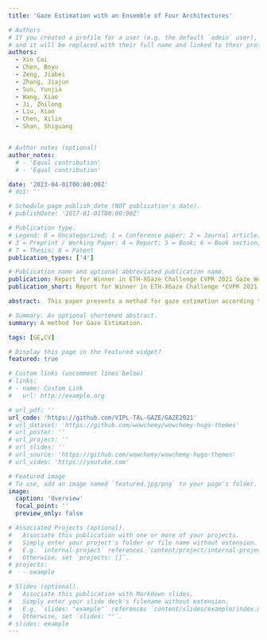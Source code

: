 ```yaml
---
title: 'Gaze Estimation with an Ensemble of Four Architectures'

# Authors
# If you created a profile for a user (e.g. the default `admin` user), write the username (folder name) here
# and it will be replaced with their full name and linked to their profile.
authors:
  - Xin Cai
  - Chen, Boyu
  - Zeng, Jiabei 
  - Zhang, Jiajun
  - Sun, Yunjia 
  - Wang, Xiao 
  - Ji, Zhilong 
  - Liu, Xiao
  - Chen, Xilin 
  - Shan, Shiguang


# Author notes (optional)
author_notes:
  # - 'Equal contribution'
  # - 'Equal contribution'

date: '2023-04-01T00:00:00Z'
# doi: ''

# Schedule page publish date (NOT publication's date).
# publishDate: '2017-01-01T00:00:00Z'

# Publication type.
# Legend: 0 = Uncategorized; 1 = Conference paper; 2 = Journal article;
# 3 = Preprint / Working Paper; 4 = Report; 5 = Book; 6 = Book section;
# 7 = Thesis; 8 = Patent
publication_types: ['4']

# Publication name and optional abbreviated publication name.
publication: Report for Winner in ETH-XGaze Challenge CVPR 2021 Gaze WorkShop
publication_short: Report for Winner in ETH-XGaze Challenge *CVPR 2021 Gaze WorkShop*

abstract:  This paper presents a method for gaze estimation according to face images.We train several gaze estimators adopting four different network architectures, including an architecture designed for gaze estimation (i.e.,iTracker-MHSA) and three originally designed for general computer vision tasks(i.e., BoTNet, HRNet,  ResNeSt). Then, we select the best six estimators and ensemble their predictions through a linear combination.The method ranks the first on the leader-board of ETH-XGaze Competition, achieving an average angular error of $3.11^{\circ}$ on the ETH-XGaze test set.

# Summary. An optional shortened abstract.
summary: A method for Gaze Estimation.

tags: [GE,CV]

# Display this page in the Featured widget?
featured: true

# Custom links (uncomment lines below)
# links:
# - name: Custom Link
#   url: http://example.org

# url_pdf: ''
url_code: 'https://github.com/VIPL-TAL-GAZE/GAZE2021'
# url_dataset: 'https://github.com/wowchemy/wowchemy-hugo-themes'
# url_poster: ''
# url_project: ''
# url_slides: ''
# url_source: 'https://github.com/wowchemy/wowchemy-hugo-themes'
# url_video: 'https://youtube.com'

# Featured image
# To use, add an image named `featured.jpg/png` to your page's folder.
image:
  caption: 'Overview'
  focal_point: ''
  preview_only: false

# Associated Projects (optional).
#   Associate this publication with one or more of your projects.
#   Simply enter your project's folder or file name without extension.
#   E.g. `internal-project` references `content/project/internal-project/index.md`.
#   Otherwise, set `projects: []`.
# projects:
#   - example

# Slides (optional).
#   Associate this publication with Markdown slides.
#   Simply enter your slide deck's filename without extension.
#   E.g. `slides: "example"` references `content/slides/example/index.md`.
#   Otherwise, set `slides: ""`.
# slides: example
---
```


<!-- {{% callout note %}}
Click the _Cite_ button above to demo the feature to enable visitors to import publication metadata into their reference management software.
{{% /callout %}} -->

<!-- {{% callout note %}}
Create your slides in Markdown - click the _Slides_ button to check out the example.
{{% /callout %}}

Supplementary notes can be added here, including [code, math, and images](https://wowchemy.com/docs/writing-markdown-latex/). -->
